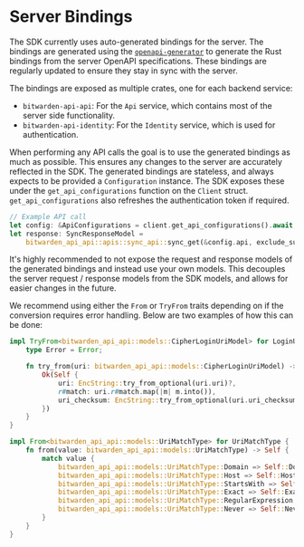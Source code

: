 # Server Bindings

The SDK currently uses auto-generated bindings for the server. The bindings are generated using the
[`openapi-generator`][openapi] to generate the Rust bindings from the server OpenAPI specifications.
These bindings are regularly updated to ensure they stay in sync with the server.

The bindings are exposed as multiple crates, one for each backend service:

- `bitwarden-api-api`: For the `Api` service, which contains most of the server side functionality.
- `bitwarden-api-identity`: For the `Identity` service, which is used for authentication.

When performing any API calls the goal is to use the generated bindings as much as possible. This
ensures any changes to the server are accurately reflected in the SDK. The generated bindings are
stateless, and always expects to be provided a `Configuration` instance. The SDK exposes these under
the `get_api_configurations` function on the `Client` struct. `get_api_configurations` also
refreshes the authentication token if required.

```rust
// Example API call
let config: &ApiConfigurations = client.get_api_configurations().await;
let response: SyncResponseModel =
    bitwarden_api_api::apis::sync_api::sync_get(&config.api, exclude_subdomains).await?;
```

It's highly recommended to not expose the request and response models of the generated bindings and
instead use your own models. This decouples the server request / response models from the SDK
models, and allows for easier changes in the future.

We recommend using either the `From` or `TryFrom` traits depending on if the conversion requires
error handling. Below are two examples of how this can be done:

```rust
impl TryFrom<bitwarden_api_api::models::CipherLoginUriModel> for LoginUri {
    type Error = Error;

    fn try_from(uri: bitwarden_api_api::models::CipherLoginUriModel) -> Result<Self> {
        Ok(Self {
            uri: EncString::try_from_optional(uri.uri)?,
            r#match: uri.r#match.map(|m| m.into()),
            uri_checksum: EncString::try_from_optional(uri.uri_checksum)?,
        })
    }
}

impl From<bitwarden_api_api::models::UriMatchType> for UriMatchType {
    fn from(value: bitwarden_api_api::models::UriMatchType) -> Self {
        match value {
            bitwarden_api_api::models::UriMatchType::Domain => Self::Domain,
            bitwarden_api_api::models::UriMatchType::Host => Self::Host,
            bitwarden_api_api::models::UriMatchType::StartsWith => Self::StartsWith,
            bitwarden_api_api::models::UriMatchType::Exact => Self::Exact,
            bitwarden_api_api::models::UriMatchType::RegularExpression => Self::RegularExpression,
            bitwarden_api_api::models::UriMatchType::Never => Self::Never,
        }
    }
}
```

[openapi]: https://github.com/OpenAPITools/openapi-generator
